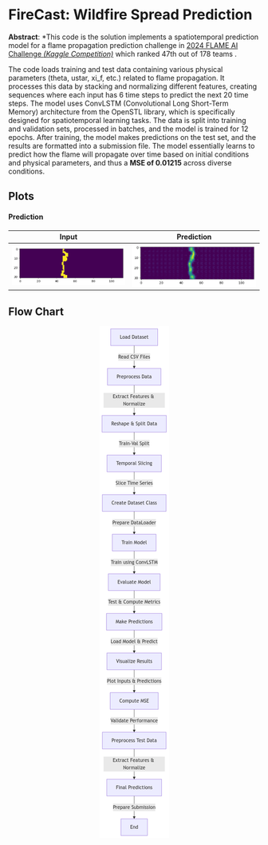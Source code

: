 # **FireCast**: Wildfire Spread Prediction

**Abstract**: *This code is the solution implements a spatiotemporal prediction model for a flame propagation prediction challenge in [2024 FLAME AI Challenge *(Kaggle Competition)*](https://www.kaggle.com/competitions/2024-flame-ai-challenge) which ranked 47th out of 178 teams . 

The code loads training and test data containing various physical parameters (theta, ustar, xi_f, etc.) related to flame propagation. It processes this data by stacking and normalizing different features, creating sequences where each input has 6 time steps to predict the next 20 time steps. The model uses ConvLSTM (Convolutional Long Short-Term Memory) architecture from the OpenSTL library, which is specifically designed for spatiotemporal learning tasks. The data is split into training and validation sets, processed in batches, and the model is trained for 12 epochs. After training, the model makes predictions on the test set, and the results are formatted into a submission file. The model essentially learns to predict how the flame will propagate over time based on initial conditions and physical parameters, and thus a **MSE of 0.01215** across diverse conditions.

## Plots

#### Prediction

| Input  | Prediction |
|--------|-----------|
| ![Input](./images/1.png) | ![Prediction](./images/2.png) |

## Flow Chart

<p align="center">
  <img src="./images/fire.png" >
</p>
